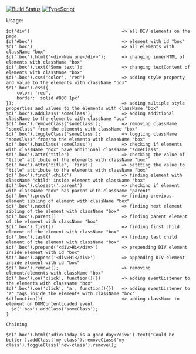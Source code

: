 [![Build Status](https://travis-ci.org/dmitriyakkerman/dom-library.svg?branch=master)](https://travis-ci.org/dmitriyakkerman/dom-library)
[![TypeScript](https://badges.frapsoft.com/typescript/love/typescript.svg?v=101)](https://github.com/ellerbrock/typescript-badges/)

Usage:      
 
    $d('div')                                   => all DIV elements on the page
    $d('#box')                                  => element with id "box"
    $d('.box')                                  => all elements with className "box"          
    $d('.box').html('<div>New one</div>');      => changing innerHTML of elements with className "box"  
    $d('.box').text('Some text');               => changing textContent of elements with className "box"     
    $d('.box').css('color', 'red')              => adding style property and value to the elements with className "box"
    $d('.box').css({
        color: 'red', 
        border: 'solid #000 1px'
    });                                         => adding multiple style properties and values to the elements with className "box"
    $d('.box').addClass('someClass');           => adding additional className to the elements with className "box"        
    $d('.box').removeClass('someClass');        => removing className "someClass" from the elements with className "box"              
    $d('.box').toggleClass('someClass');        => toggling className "someClass" from/to the elements with className "box"
    $d('.box').hasClass('someClass');           => checking if elements with className "box" have additional className "someClass"
    $d('.box').attr('title')                    => checking the value of "title" attribute of the elements with className "box"
    $d('.box').attr('title', 'first')           => settting the value to "title" attribute to the elements with className "box"
    $d('.box').find('.child')                   => finding element with className "child" inside element with className "box"
    $d('.box').closest('.parent')               => checking if element with className "box" has parent with className "parent"
    $d('.box').prev()                           => finding previous element sibling of element with className "box"
    $d('.box').next()                           => finding next element sibling of the element with className "box"
    $d('.box').parent()                         => finding parent element of the element with className "box"
    $d('.box').first()                          => finding first child element of the element with className "box"
    $d('.box').last()                           => finding last child element of the element with className "box"
    $d('.box').prepend('<div>Hi</div>')         => prepending DIV element inside element with id "box"
    $d('.box').append('<div>Hi</div>')          => appending DIV element inside element with id "box"  
    $d('.box').remove();                        => removing element/elements with className "box"
    $d('.box').on('click', function(){})        => adding eventListener to the elements with className "box"
    $d('.box').on('click', 'a', function(){})   => adding eventListener to 'a' tags inside the elements with className "box"
    $d(function(){                              => adding className to element on DOMContentLoaded event
      $d('.box').addClass('someClass');
    }    
        
    Chaining
        
    $d(".box").html('<div>Today is a good day</div>').text('Could be better').addClass('my-class').removeClass('my-class').toggleClass('new-class').remove();    
    
